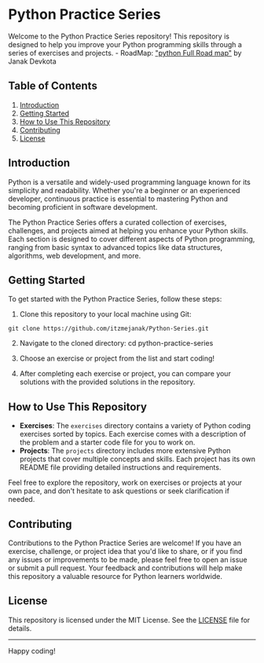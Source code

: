 # Python Practice Series

Welcome to the Python Practice Series repository! This repository is designed to help you improve your Python programming skills through a series of exercises and projects.
    - RoadMap: ["python Full Road map"](https://roadmap.sh/python) by Janak Devkota 
## Table of Contents
1. [Introduction](#introduction)
2. [Getting Started](#getting-started)
3. [How to Use This Repository](#how-to-use-this-repository)
4. [Contributing](#contributing)
5. [License](#license)

## Introduction
Python is a versatile and widely-used programming language known for its simplicity and readability. Whether you're a beginner or an experienced developer, continuous practice is essential to mastering Python and becoming proficient in software development.

The Python Practice Series offers a curated collection of exercises, challenges, and projects aimed at helping you enhance your Python skills. Each section is designed to cover different aspects of Python programming, ranging from basic syntax to advanced topics like data structures, algorithms, web development, and more.

## Getting Started
To get started with the Python Practice Series, follow these steps:
1. Clone this repository to your local machine using Git:

`git clone https://github.com/itzmejanak/Python-Series.git`

2. Navigate to the cloned directory:
cd python-practice-series

3. Choose an exercise or project from the list and start coding!
4. After completing each exercise or project, you can compare your solutions with the provided solutions in the repository.

## How to Use This Repository
- **Exercises**: The `exercises` directory contains a variety of Python coding exercises sorted by topics. Each exercise comes with a description of the problem and a starter code file for you to work on.
- **Projects**: The `projects` directory includes more extensive Python projects that cover multiple concepts and skills. Each project has its own README file providing detailed instructions and requirements.

Feel free to explore the repository, work on exercises or projects at your own pace, and don't hesitate to ask questions or seek clarification if needed.

## Contributing
Contributions to the Python Practice Series are welcome! If you have an exercise, challenge, or project idea that you'd like to share, or if you find any issues or improvements to be made, please feel free to open an issue or submit a pull request. Your feedback and contributions will help make this repository a valuable resource for Python learners worldwide.

## License
This repository is licensed under the MIT License. See the [LICENSE](LICENSE) file for details.

---

Happy coding!
